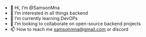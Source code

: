 - 👋 Hi, I’m @SamsonMna
- 👀 I’m interested in all things backend
- 🌱 I’m currently learning DevOPs
- 💞️ I’m looking to collaborate on open-source backend projects
- 📫 How to reach me samsonmna@gmail.com or discord 

<!---
SamsonMna/SamsonMna is a ✨ special ✨ repository because its `README.md` (this file) appears on your GitHub profile.
You can click the Preview link to take a look at your changes.
--->
